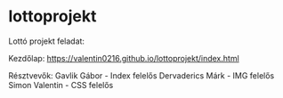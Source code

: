 # lottoprojekt
Lottó projekt feladat:

Kezdőlap:
https://valentin0216.github.io/lottoprojekt/index.html

Résztvevők: Gavlik Gábor - Index felelős
            Dervaderics Márk - IMG felelős
            Simon Valentin - CSS felelős